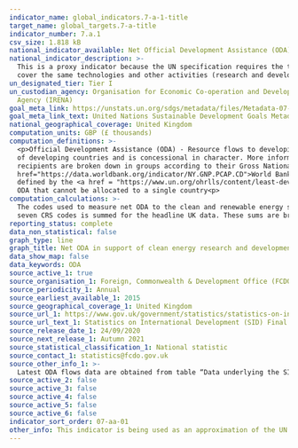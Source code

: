```yaml
---
indicator_name: global_indicators.7-a-1-title
target_name: global_targets.7-a-title
indicator_number: 7.a.1
csv_size: 1.818 kB
national_indicator_available: Net Official Development Assistance (ODA) to developing countries in support of clean energy research and development and renewable energy production, including in hybrid systems
national_indicator_description: >-
  This is a proxy indicator because the UN specification requires the total frows from ODA (OECD) and IRENA, which is not available here.  The flows covered by IRENA are defined as all additional loans, grants and equity investments received by developing countries. These additional flows
  cover the same technologies and other activities (research and development, technical assistance, etc.) as listed in the CRS codes but exclude all flows extracted from the OECD/ CRS codes. The reported indicator only covers the ODA part, so it us likely an underestimation.
un_designated_tier: Tier I
un_custodian_agency: Organisation for Economic Co-operation and Development (OECD) and International Renewable Energy
  Agency (IRENA)
goal_meta_link: https://unstats.un.org/sdgs/metadata/files/Metadata-07-0a-01.pdf
goal_meta_link_text: United Nations Sustainable Development Goals Metadata (PDF 111 KB)
national_geographical_coverage: United Kingdom
computation_units: GBP (£ thousands)
computation_definitions: >-
  <p>Official Development Assistance (ODA) - Resource flows to developing countries and multilateral organisations provided by official agencies (e.g. the UK Government) or their executive agencies. Each transaction is administered for the promotion of the economic development and welfare
  of developing countries and is concessional in character. More information on ODA can be found on the <a href="http://www.oecd.org/development/financing-sustainable-development/development-finance-standards/officialdevelopmentassistancedefinitionandcoverage.htm">OECD website</a>. ODA
  recipients are broken down in groups according to their Gross National Income (GNI) per capita.<p>Country income classification - The Development Assistance Committee (DAC) list of countries eligible to receive ODA is based on Gross National Income per capita as published by the <a
  href="https://data.worldbank.org/indicator/NY.GNP.PCAP.CD">World Bank</a>. All low and middle income countries are included, with the exception of G8 members, EU members, and countries with a firm date for entry into the EU. The list also includes all Least Developed Countries (LDCs) as
  defined by the <a href = "https://www.un.org/ohrlls/content/least-developed-countries%20">United Nations (UN)</a>.<p>LDCs - Least Developed Countries<p>LMICs - Lower-middle Income Countries<p>UMICs - Upper Middle Income Countries<p>Other LICs - Other Low Income Countries<p>Undefined -
  ODA that cannot be allocated to a single country<p>
computation_calculations: >-
  The codes used to measure net ODA to the clean and renewable energy sector sit under Sector Purpose codes (CRS codes) 23210, 23220, 23230, 23240, 23250, 23260 and 23270 as defined by the United Nations Sustainable Development Goal Metadata for Indicator 7.a.1. The net ODA across these
  seven CRS codes is summed for the headline UK data. These sums are broken down into the different country income classifications outlined in the definitions. The CRS code field and other relevant disaggregations are available from the Data Underlying SID spreadsheets linked in Source 1.
reporting_status: complete
data_non_statistical: false
graph_type: line
graph_title: Net ODA in support of clean energy research and development and renewable energy production
data_show_map: false
data_keywords: ODA
source_active_1: true
source_organisation_1: Foreign, Commonwealth & Development Office (FCDO)
source_periodicity_1: Annual
source_earliest_available_1: 2015
source_geographical_coverage_1: United Kingdom
source_url_1: https://www.gov.uk/government/statistics/statistics-on-international-development-final-uk-aid-spend-2019
source_url_text_1: Statistics on International Development (SID) Final UK Aid Spend 2019
source_release_date_1: 24/09/2020
source_next_release_1: Autumn 2021
source_statistical_classification_1: National statistic
source_contact_1: statistics@fcdo.gov.uk
source_other_info_1: >-
  Latest ODA flows data are obtained from table “Data underlying the SID publication” (see relevant CRS codes in National Metadata tab). Previous data (2015 to 2016) are available from [SID for 2017](https://www.gov.uk/government/statistics/statistics-on-international-development-2017)
source_active_2: false
source_active_3: false
source_active_4: false
source_active_5: false
source_active_6: false
indicator_sort_order: 07-aa-01
other_info: This indicator is being used as an approximation of the UN SDG Indicator. Where possible, we will work to identify or develop UK data to meet the global indicator specification. This indicator has been identified in collaboration with topic experts.
---
```

